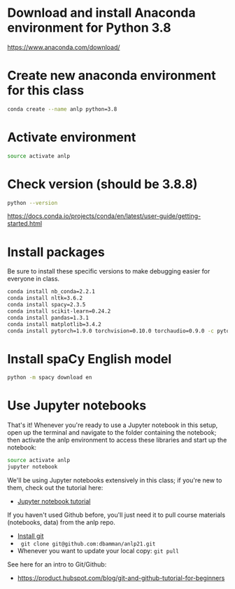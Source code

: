 # Download and install Anaconda environment for Python 3.8

https://www.anaconda.com/download/

# Create new anaconda environment for this class
```sh
conda create --name anlp python=3.8
 ```

# Activate environment

```sh
source activate anlp
```

# Check version (should be 3.8.8)

```sh
python --version 
```
https://docs.conda.io/projects/conda/en/latest/user-guide/getting-started.html

# Install packages

Be sure to install these specific versions to make debugging easier for everyone in class.

```sh
conda install nb_conda=2.2.1
conda install nltk=3.6.2
conda install spacy=2.3.5
conda install scikit-learn=0.24.2
conda install pandas=1.3.1
conda install matplotlib=3.4.2
conda install pytorch=1.9.0 torchvision=0.10.0 torchaudio=0.9.0 -c pytorch
```

# Install spaCy English model

```sh
python -m spacy download en
```

# Use Jupyter notebooks

That's it! Whenever you're ready to use a Jupyter notebook in this setup, open up the terminal and navigate to the folder containing the notebook; then activate the anlp environment to access these libraries and start up the notebook:

```sh
source activate anlp
jupyter notebook
```

We'll be using Jupyter notebooks extensively in this class; if you're new to them, check out the tutorial here:

* [Jupyter notebook tutorial](https://www.dataquest.io/blog/jupyter-notebook-tutorial/)

If you haven't used Github before, you'll just need it to pull course materials (notebooks, data) from the anlp repo.

* [Install git](https://git-scm.com/book/en/v2/Getting-Started-Installing-Git)
* ` git clone git@github.com:dbamman/anlp21.git`
* Whenever you want to update your local copy: `git pull`

See here for an intro to Git/Github:


* https://product.hubspot.com/blog/git-and-github-tutorial-for-beginners



